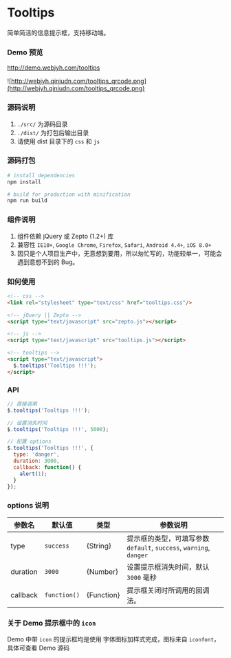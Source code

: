 # Tooltips

简单简洁的信息提示框，支持移动端。

### Demo 预览 
http://demo.webjyh.com/tooltips

![http://webjyh.qiniudn.com/tooltips_qrcode.png](http://webjyh.qiniudn.com/tooltips_qrcode.png)

### 源码说明
1. `./src/` 为源码目录
2. `./dist/` 为打包后输出目录
3. 请使用 dist 目录下的 `css` 和 `js`

### 源码打包
``` bash
# install dependencies
npm install

# build for production with minification
npm run build
``` 

### 组件说明
1. 组件依赖 jQuery 或 Zepto (1.2+) 库
2. 兼容性  `IE10+`, `Google Chrome`, `Firefox`, `Safari`, `Android 4.4+`, `iOS 8.0+` 
3. 因只是个人项目生产中，无意想到要用，所以匆忙写的，功能较单一，可能会遇到意想不到的 Bug。

### 如何使用
```html
<!-- css -->
<link rel="stylesheet" type="text/css" href="tooltips.css"/>

<!-- jQuery || Zepto -->
<script type="text/javascript" src="zepto.js"></script>

<!-- js -->
<script type="text/javascript" src="tooltips.js"></script>

<!-- tooltips -->
<script type="text/javascript">
  $.tooltips('Tooltips !!!');
</script>
```

### API
```javascript
// 直接调用
$.tooltips('Tooltips !!!');

// 设置消失时间
$.tooltips('Tooltips !!!', 5000);

// 配置 options
$.tooltips('Tooltips !!!', {
  type: 'danger',
  duration: 3000,
  callback: function() {
    alert(1);
  }
});
```

### options  说明
参数名  | 默认值 | 类型 | 参数说明
------- | ------ | ---- | --------
type |  `success` | {String} | 提示框的类型，可填写参数 `default`, `success`, `warning`, `danger`
duration | `3000` | {Number} | 设置提示框消失时间，默认 `3000` 毫秒
callback | `function()` | {Function} | 提示框关闭时所调用的回调法。

### 关于 Demo 提示框中的 `icon`
Demo 中带 `icon` 的提示框均是使用 字体图标加样式完成，图标来自 `iconfont`，具体可查看 Demo 源码
